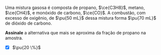 Uma mistura gasosa é composta de propano, $\ce{C3H8}$, metano, $\ce{CH4}$, e monóxido de carbono, $\ce{CO}$. A combustão, com excesso de oxigênio, de $\pu{50 mL}$ dessa mistura forma $\pu{70 mL}$ de dióxido de carbono. 

**Assinale** a alternativa que mais se aproxima da fração de propano na amostra.

- [x] $\pu{20 \%}$

